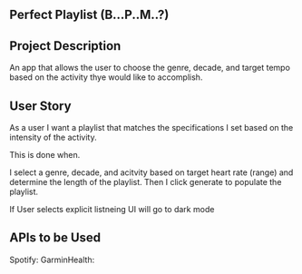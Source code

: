 ## Perfect Playlist (B...P..M..?)

## Project Description
An app that allows the user to choose the genre, decade, and target tempo based on the activity thye would like to accomplish. 

## User Story

As a user I want a playlist that matches the specifications I set based on the intensity of the activity.

This is done when. 

I select a genre, decade, and acitvity based on target heart rate (range) and determine the length of the playlist. Then I click generate to populate the playlist.

If User selects explicit listneing UI will go to dark mode


## APIs to be Used

Spotify:
GarminHealth:




